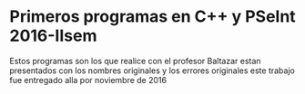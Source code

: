 # Primeros programas en C++ y PSeInt 2016-IIsem

Estos programas son los que realice con el profesor Baltazar
estan presentados con los nombres originales y los errores originales
este trabajo fue entregado alla por noviembre de 2016
